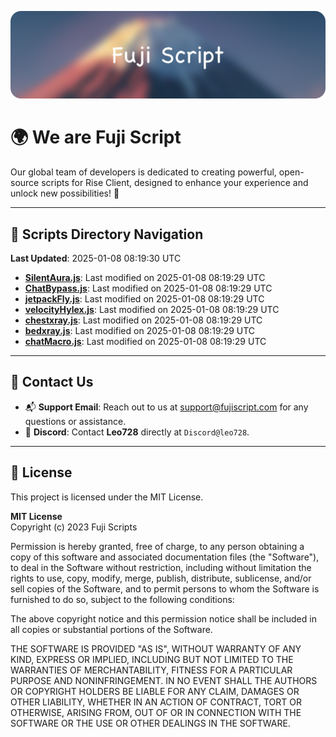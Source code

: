 ![Banner](.github/b.webp)

# 🌍 **We are Fuji Script**

Our global team of developers is dedicated to creating powerful, open-source scripts for Rise Client, designed to enhance your experience and unlock new possibilities! 🌟

---
<!-- SCRIPTS_NAVIGATION_START -->
## 📂 **Scripts Directory Navigation**

**Last Updated**: 2025-01-08 08:19:30 UTC

- **[SilentAura.js](scripts/SilentAura.js)**: Last modified on 2025-01-08 08:19:29 UTC
- **[ChatBypass.js](scripts/ChatBypass.js)**: Last modified on 2025-01-08 08:19:29 UTC
- **[jetpackFly.js](scripts/jetpackFly.js)**: Last modified on 2025-01-08 08:19:29 UTC
- **[velocityHylex.js](scripts/velocityHylex.js)**: Last modified on 2025-01-08 08:19:29 UTC
- **[chestxray.js](scripts/chestxray.js)**: Last modified on 2025-01-08 08:19:29 UTC
- **[bedxray.js](scripts/bedxray.js)**: Last modified on 2025-01-08 08:19:29 UTC
- **[chatMacro.js](scripts/chatMacro.js)**: Last modified on 2025-01-08 08:19:29 UTC

<!-- SCRIPTS_NAVIGATION_END -->

---

## 💬 **Contact Us**  
- 📬 **Support Email**: Reach out to us at [support@fujiscript.com](mailto:support@fujiscript.com) for any questions or assistance.  
- 💬 **Discord**: Contact **Leo728** directly at `Discord@leo728`.

---

## 📜 **License**

This project is licensed under the MIT License.  

**MIT License**  
Copyright (c) 2023 Fuji Scripts  

Permission is hereby granted, free of charge, to any person obtaining a copy of this software and associated documentation files (the "Software"), to deal in the Software without restriction, including without limitation the rights to use, copy, modify, merge, publish, distribute, sublicense, and/or sell copies of the Software, and to permit persons to whom the Software is furnished to do so, subject to the following conditions:  

The above copyright notice and this permission notice shall be included in all copies or substantial portions of the Software.  

THE SOFTWARE IS PROVIDED "AS IS", WITHOUT WARRANTY OF ANY KIND, EXPRESS OR IMPLIED, INCLUDING BUT NOT LIMITED TO THE WARRANTIES OF MERCHANTABILITY, FITNESS FOR A PARTICULAR PURPOSE AND NONINFRINGEMENT. IN NO EVENT SHALL THE AUTHORS OR COPYRIGHT HOLDERS BE LIABLE FOR ANY CLAIM, DAMAGES OR OTHER LIABILITY, WHETHER IN AN ACTION OF CONTRACT, TORT OR OTHERWISE, ARISING FROM, OUT OF OR IN CONNECTION WITH THE SOFTWARE OR THE USE OR OTHER DEALINGS IN THE SOFTWARE.  
